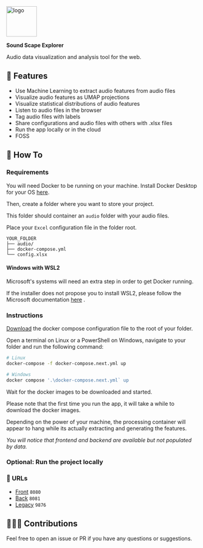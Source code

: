<img alt="logo" width="80px" src="https://i.imgur.com/ZFnumtY.png">

**Sound Scape Explorer**

Audio data visualization and analysis tool for the web.

## 🔨 Features

- Use Machine Learning to extract audio features from audio files
- Visualize audio features as UMAP projections
- Visualize statistical distributions of audio features
- Listen to audio files in the browser
- Tag audio files with labels
- Share configurations and audio files with others with .xlsx files
- Run the app locally or in the cloud
- FOSS

## 📖 How To

### Requirements

You will need Docker to be running on your machine. Install Docker Desktop for your
OS [here](https://www.docker.com/products/docker-desktop).

Then, create a folder where you want to store your project.

This folder should container an `audio` folder with your audio files.

Place your `Excel` configuration file in the folder root.

```
YOUR_FOLDER
├── audio/
├── docker-compose.yml
└── config.xlsx
```

#### Windows with WSL2

Microsoft's systems will need an extra step in order to get Docker running.

If the installer does not propose you to install WSL2, please follow
the Microsoft
documentation [here](https://learn.microsoft.com/en-us/windows/wsl/install-manual#step-4---download-the-linux-kernel-update-package)
.

### Instructions

[Download](https://raw.githubusercontent.com/sound-scape-explorer/sound-scape-explorer/next/rewrite/docker-compose.next.yml)
the docker compose configuration file to the root of your folder.

Open a terminal on Linux or a PowerShell on Windows, navigate to your folder and run the following command:

```bash
# Linux
docker-compose -f docker-compose.next.yml up
```

```powershell
# Windows
docker compose '.\docker-compose.next.yml` up
```

Wait for the docker images to be downloaded and started.

Please note that the first time you run the app, it will take a while to download the docker images.

Depending on the power of your machine, the processing container will appear to hang while its actually extracting and
generating the features.

_You will notice that frontend and backend are available but not populated by data._

### Optional: Run the project locally

### 📝 URLs

- [Front](http://localhost:8080) `8080`
- [Back](http://localhost:8081) `8081`
- [Legacy](http://localhost:9876) `9876`

## 🧑‍🤝‍🧑 Contributions

Feel free to open an issue or PR if you have any questions or suggestions.
